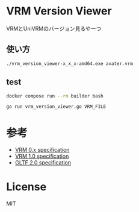 # VRM Version Viewer

VRMとUniVRMのバージョン見るやーつ

## 使い方

```
./vrm_version_viewer-x_x_x-amd64.exe avater.vrm
```


## test
```bash
docker compose run --rm builder bash

go run vrm_version_viewer.go VRM_FILE
```

# 参考

- [VRM 0.x specification](https://github.com/vrm-c/vrm-specification/tree/master/specification/0.0)
- [VRM 1.0 specification](https://github.com/vrm-c/vrm-specification/tree/master/specification/VRMC_vrm-1.0)
- [GLTF 2.0 specification](https://github.com/KhronosGroup/glTF/tree/main/specification/2.0)

# License
MIT
